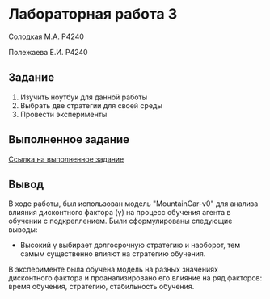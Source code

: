 # Лабораторная работа 3

Солодкая М.А. P4240

Полежаева Е.И. P4240

## Задание

1. Изучить ноутбук для данной работы
2. Выбрать две стратегии для своей среды
3. Провести эксперименты

## Выполненное задание

[Ссылка на выполненное задание](https://github.com/ZhenyaP0/KnowledgeGrpahCourse/blob/be302045ca61c4c1b7a3c68246454e5ada4b6552/Practice/2024/VTSAI/Polezhaeva_Evgenia/Lab3/lab3.ipynb)

## Вывод

В ходе работы, был использован модель "MountainCar-v0" для анализа влияния дисконтного фактора (γ) на процесс обучения агента в обучении с подкреплением. Были сформулированы следующие выводы:
- Высокий γ выбирает долгосрочную стратегию и наоборот, тем самым существенно влияют на стратегию обучения.

В эксперименте была обучена модель на разных значениях дисконтного фактора и проанализировано его влияние на ряд факторов: время обучения, стратегию, стабильность обучения. 



